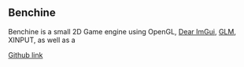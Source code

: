 
## Benchine

Benchine is a small 2D Game engine using OpenGL, [Dear ImGui](https://github.com/ocornut/imgui), [GLM](https://glm.g-truc.net/), XINPUT, as well as a 

[Github link](https://github.com/DatTestBench/Benchine)

